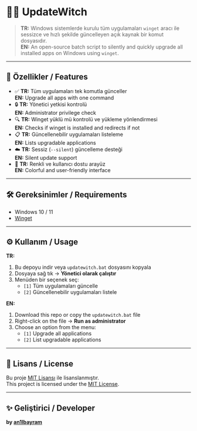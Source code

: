 # 🧙‍♀️ UpdateWitch

> **TR:** Windows sistemlerde kurulu tüm uygulamaları `winget` aracı ile sessizce ve hızlı şekilde güncelleyen açık kaynak bir komut dosyasıdır.  
> **EN:** An open-source batch script to silently and quickly upgrade all installed apps on Windows using `winget`.

---

## 🚀 Özellikler / Features

- ✅ **TR:** Tüm uygulamaları tek komutla günceller  
  **EN:** Upgrade all apps with one command  
- 🔒 **TR:** Yönetici yetkisi kontrolü  
  **EN:** Administrator privilege check  
- 🔍 **TR:** Winget yüklü mü kontrolü ve yükleme yönlendirmesi  
  **EN:** Checks if winget is installed and redirects if not  
- 📋 **TR:** Güncellenebilir uygulamaları listeleme  
  **EN:** Lists upgradable applications  
- ☁️ **TR:** Sessiz (`--silent`) güncelleme desteği  
  **EN:** Silent update support  
- 🎨 **TR:** Renkli ve kullanıcı dostu arayüz  
  **EN:** Colorful and user-friendly interface  

---

## 🛠️ Gereksinimler / Requirements

- Windows 10 / 11  
- [Winget](https://learn.microsoft.com/en-us/windows/package-manager/winget/)

---

## ⚙️ Kullanım / Usage

**TR:**

1. Bu depoyu indir veya `updatewitch.bat` dosyasını kopyala  
2. Dosyaya sağ tık → **Yönetici olarak çalıştır**  
3. Menüden bir seçenek seç:
   - `[1]` Tüm uygulamaları güncelle
   - `[2]` Güncellenebilir uygulamaları listele

**EN:**

1. Download this repo or copy the `updatewitch.bat` file  
2. Right-click on the file → **Run as administrator**  
3. Choose an option from the menu:
   - `[1]` Upgrade all applications
   - `[2]` List upgradable applications

---

## 📄 Lisans / License

Bu proje [MIT Lisansı](./LICENSE) ile lisanslanmıştır.  
This project is licensed under the [MIT License](./LICENSE).

---

## ✨ Geliştirici / Developer

**by [an1lbayram](https://github.com/an1lbayram)**